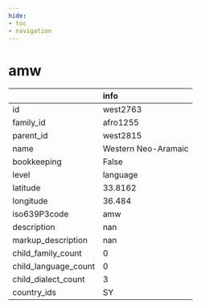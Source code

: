 ```yaml
---
hide:
- toc
- navigation
---
```

# amw
|                      | info                |
|:---------------------|:--------------------|
| id                   | west2763            |
| family_id            | afro1255            |
| parent_id            | west2815            |
| name                 | Western Neo-Aramaic |
| bookkeeping          | False               |
| level                | language            |
| latitude             | 33.8162             |
| longitude            | 36.484              |
| iso639P3code         | amw                 |
| description          | nan                 |
| markup_description   | nan                 |
| child_family_count   | 0                   |
| child_language_count | 0                   |
| child_dialect_count  | 3                   |
| country_ids          | SY                  |